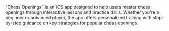 "Chess Openings" is an iOS app designed to help users master chess openings through interactive lessons and practice drills. Whether you're a beginner or advanced player, the app offers personalized training with step-by-step guidance on key strategies for popular chess openings.

